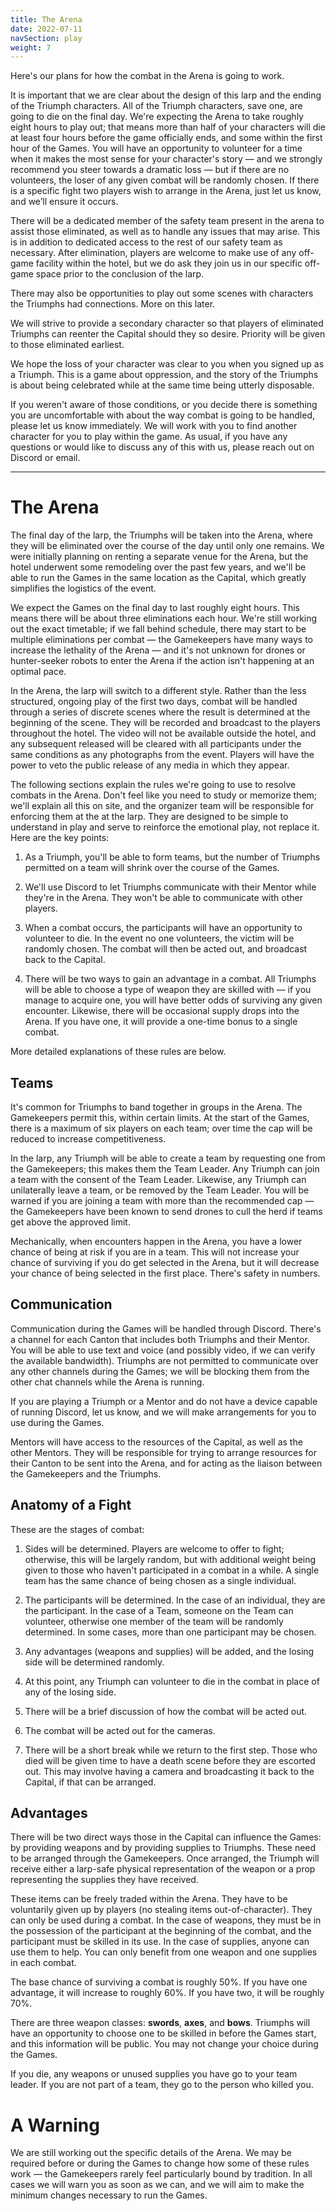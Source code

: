 ```yaml
---
title: The Arena
date: 2022-07-11
navSection: play
weight: 7
---
```


Here's our plans for how the combat in the Arena is going to work.

<!--more-->

It is important that we are clear about the design of this larp and the ending
of the Triumph characters. All of the Triumph characters, save one, are going
to die on the final day. We're expecting the Arena to take roughly eight
hours to play out; that means more than half of your characters will die at
least four hours before the game officially ends, and some within the first
hour of the Games. You will have an opportunity to volunteer for a time when
it makes the most sense for your character's story — and we strongly
recommend you steer towards a dramatic loss — but if there are no volunteers,
the loser of any given combat will be randomly chosen. If there is a specific
fight two players wish to arrange in the Arena, just let us know, and we’ll
ensure it occurs.

There will be a dedicated member of the safety team present in the arena to
assist those eliminated, as well as to handle any issues that may arise. This
is in addition to dedicated access to the rest of our safety team as
necessary.  After elimination, players are welcome to make use of any
off-game facility within the hotel, but we do ask they join us in our
specific off-game space prior to the conclusion of the larp.

There may also be opportunities to play out some scenes with characters the
Triumphs had connections.  More on this later.

We will strive to provide a secondary character so that players of eliminated
Triumphs can reenter the Capital should they so desire. Priority will be
given to those eliminated earliest.

We hope the loss of your character was clear to you when you signed up as a
Triumph. This is a game about oppression, and the story of the Triumphs is
about being celebrated while at the same time being utterly disposable.

If you weren't aware of those conditions, or you decide there is something you
are uncomfortable with about the way combat is going to be handled, please
let us know immediately. We will work with you to find another character for
you to play within the game. As usual, if you have any questions or would
like to discuss any of this with us, please reach out on Discord or email.

---

# The Arena

The final day of the larp, the Triumphs will be taken into the Arena, where
they will be eliminated over the course of the day until only one remains. We
were initially planning on renting a separate venue for the Arena, but the
hotel underwent some remodeling over the past few years, and we'll be able to
run the Games in the same location as the Capital, which greatly simplifies
the logistics of the event.

We expect the Games on the final day to last roughly eight hours. This means
there will be about three eliminations each hour. We're still working out the
exact timetable; if we fall behind schedule, there may start to be multiple
eliminations per combat — the Gamekeepers have many ways to increase the
lethality of the Arena — and it's not unknown for drones or hunter-seeker
robots to enter the Arena if the action isn't happening at an optimal pace.

In the Arena, the larp will switch to a different style. Rather than the less
structured, ongoing play of the first two days, combat will be handled
through a series of discrete scenes where the result is determined at the
beginning of the scene. They will be recorded and broadcast to the players
throughout the hotel. The video will not be available outside the hotel, and
any subsequent released will be cleared with all participants under the same
conditions as any photographs from the event. Players will have the power to
veto the public release of any media in which they appear.

The following sections explain the rules we're going to use to resolve combats
in the Arena. Don't feel like you need to study or memorize them; we'll
explain all this on site, and the organizer team will be responsible for
enforcing them at the at the larp. They are designed to be simple to
understand in play and serve to reinforce the emotional play, not replace it.
Here are the key points:

1. As a Triumph, you'll be able to form teams, but the number of Triumphs
permitted on a team will shrink over the course of the Games.

2. We'll use Discord to let Triumphs communicate with their Mentor while
they're in the Arena. They won't be able to communicate with other players.

3. When a combat occurs, the participants will have an opportunity to
volunteer to die. In the event no one volunteers, the victim will be randomly
chosen. The combat will then be acted out, and broadcast back to the
Capital.

4. There will be two ways to gain an advantage in a combat. All Triumphs will
be able to choose a type of weapon they are skilled with — if you manage to
acquire one, you will have better odds of surviving any given encounter.
Likewise, there will be occasional supply drops into the Arena. If you have
one, it will provide a one-time bonus to a single combat.

More detailed explanations of these rules are below.

## Teams

It's common for Triumphs to band together in groups in the Arena. The
Gamekeepers permit this, within certain limits. At the start of the Games,
there is a maximum of six players on each team; over time the cap will be
reduced to increase competitiveness.

In the larp, any Triumph will be able to create a team by requesting one from
the Gamekeepers; this makes them the Team Leader. Any Triumph can join a team
with the consent of the Team Leader. Likewise, any Triumph can unilaterally
leave a team, or be removed by the Team Leader. You will be warned if you are
joining a team with more than the recommended cap — the Gamekeepers have been
known to send drones to cull the herd if teams get above the approved limit.

Mechanically, when encounters happen in the Arena, you have a lower chance of
being at risk if you are in a team. This will not increase your chance of
surviving if you do get selected in the Arena, but it will decrease your
chance of being selected in the first place. There's safety in numbers.

## Communication

Communication during the Games will be handled through Discord. There's a
channel for each Canton that includes both Triumphs and their Mentor. You
will be able to use text and voice (and possibly video, if we can verify the
available bandwidth). Triumphs are not permitted to communicate over any
other channels during the Games; we will be blocking them from the other chat
channels while the Arena is running.

If you are playing a Triumph or a Mentor and do not have a device capable of
running Discord, let us know, and we will make arrangements for you to use
during the Games.

Mentors will have access to the resources of the Capital, as well as the other
Mentors. They will be responsible for trying to arrange resources for their
Canton to be sent into the Arena, and for acting as the liaison between the
Gamekeepers and the Triumphs.

## Anatomy of a Fight

These are the stages of combat:

1. Sides will be determined. Players are welcome to offer to fight; otherwise,
this will be largely random, but with additional weight being given to those
who haven't participated in a combat in a while. A single team has the same
chance of being chosen as a single individual.

2. The participants will be determined. In the case of an individual, they are
the participant. In the case of a Team, someone on the Team can volunteer,
otherwise one member of the team will be randomly determined. In some cases,
more than one participant may be chosen.

3. Any advantages (weapons and supplies) will be added, and the losing side
will be determined randomly.

4. At this point, any Triumph can volunteer to die in the combat in place of
any of the losing side.

5. There will be a brief discussion of how the combat will be acted out.

6. The combat will be acted out for the cameras.

7. There will be a short break while we return to the first step. Those who
died will be given time to have a death scene before they are escorted out.
This may involve having a camera and broadcasting it back to the Capital, if
that can be arranged.

## Advantages

There will be two direct ways those in the Capital can influence the Games: by
providing weapons and by providing supplies to Triumphs. These need to be
arranged through the Gamekeepers. Once arranged, the Triumph will receive
either a larp-safe physical representation of the weapon or a prop
representing the supplies they have received.

These items can be freely traded within the Arena. They have to be voluntarily
given up by players (no stealing items out-of-character). They can only be
used during a combat. In the case of weapons, they must be in the possession
of the participant at the beginning of the combat, and the participant must
be skilled in its use. In the case of supplies, anyone can use them to help.
You can only benefit from one weapon and one supplies in each combat.

The base chance of surviving a combat is roughly 50%. If you have one
advantage, it will increase to roughly 60%. If you have two, it will be
roughly 70%.

There are three weapon classes: **swords**, **axes**, and **bows**. Triumphs
will have an opportunity to choose one to be skilled in before the Games
start, and this information will be public. You may not change your choice
during the Games.

If you die, any weapons or unused supplies you have go to your team leader. If
you are not part of a team, they go to the person who killed you.

# A Warning

We are still working out the specific details of the Arena. We may be required
before or during the Games to change how some of these rules work — the
Gamekeepers rarely feel particularly bound by tradition. In all cases we will
warn you as soon as we can, and we will aim to make the minimum changes
necessary to run the Games.
